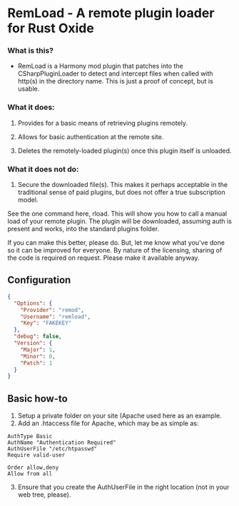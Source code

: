 # RemLoad - A remote plugin loader for Rust Oxide

### What is this?
 *  RemLoad is a Harmony mod plugin that patches into the CSharpPluginLoader to detect and intercept files when called with http(s) in the directory name.  This is just a proof of concept, but is usable.

### What it does:
 1. Provides for a basic means of retrieving plugins remotely.

 2. Allows for basic authentication at the remote site.

 3. Deletes the remotely-loaded plugin(s) once this plugin itself is unloaded.

### What it does not do:
 1. Secure the downloaded file(s).  This makes it perhaps acceptable in the traditional sense of paid plugins, but does not offer a true subscription model.

 See the one command here, rload.  This will show you how to call a manual load of your remote plugin.  The plugin will be downloaded, assuming auth is present and works, into the standard plugins folder.

If you can make this better, please do.  But, let me know what you've done so it can be improved for everyone.  By nature of the licensing, sharing of the code is required on request.  Please make it available anyway.

## Configuration
```json
{
  "Options": {
    "Provider": "remod",
    "Username": "remload",
    "Key": "FAKEKEY"
  },
  "debug": false,
  "Version": {
    "Major": 1,
    "Minor": 0,
    "Patch": 1
  }
}
```

## Basic how-to
  1. Setup a private folder on your site (Apache used here as an example.
  2. Add an .htaccess file for Apache, which may be as simple as:

```
AuthType Basic
AuthName "Authentication Required"
AuthUserFile "/etc/htpasswd"
Require valid-user

Order allow,deny
Allow from all
```
  3. Ensure that you create the AuthUserFile in the right location (not in your web tree, please).


